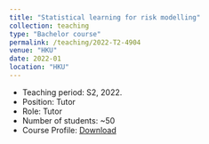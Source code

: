 ```yaml
---
title: "Statistical learning for risk modelling"
collection: teaching
type: "Bachelor course"
permalink: /teaching/2022-T2-4904
venue: "HKU"
date: 2022-01
location: "HKU"
---
```

* Teaching period: S2, 2022.
* Position: Tutor
* Role: Tutor
* Number of students: ~50
* Course Profile: [Download](https://vm.civeng.unsw.edu.au/courseprofiles/2019/2019-T3_CVEN9625x8224.pdf)
